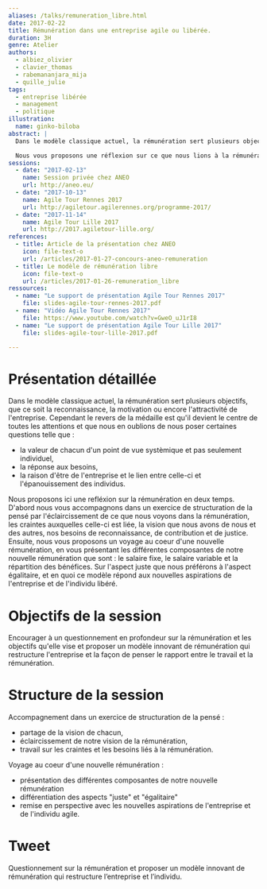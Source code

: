 ```yaml
---
aliases: /talks/remuneration_libre.html
date: 2017-02-22
title: Rémunération dans une entreprise agile ou libérée.
duration: 3H
genre: Atelier
authors:
  - albiez_olivier
  - clavier_thomas
  - rabemananjara_mija
  - quille_julie
tags:
  - entreprise libérée
  - management
  - politique
illustration:
  name: ginko-biloba
abstract: |
  Dans le modèle classique actuel, la rémunération sert plusieurs objectifs, que ce soit la reconnaissance, la motivation ou encore l'attractivité de l'entreprise. Cependant, le revers de la médaille est qu'il devient le centre de toutes les attentions et que nous en oublions de nous poser certaines questions.

  Nous vous proposons une réflexion sur ce que nous lions à la rémunération, ainsi qu'une présentation d'une solution de rémunération plus juste répondant aux aspirations de l'entreprise et de l'individu libéré.
sessions:
  - date: "2017-02-13"
    name: Session privée chez ANEO
    url: http://aneo.eu/
  - date: "2017-10-13"
    name: Agile Tour Rennes 2017
    url: http://agiletour.agilerennes.org/programme-2017/
  - date: "2017-11-14"
    name: Agile Tour Lille 2017
    url: http://2017.agiletour-lille.org/
references:
  - title: Article de la présentation chez ANEO
    icon: file-text-o
    url: /articles/2017-01-27-concours-aneo-remuneration
  - title: Le modèle de rémunération libre
    icon: file-text-o
    url: /articles/2017-01-26-remuneration_libre
ressources:
  - name: "Le support de présentation Agile Tour Rennes 2017"
    file: slides-agile-tour-rennes-2017.pdf
  - name: "Vidéo Agile Tour Rennes 2017"
    file: https://www.youtube.com/watch?v=GweO_uJ1rI8
  - name: "Le support de présentation Agile Tour Lille 2017"
    file: slides-agile-tour-lille-2017.pdf

---
```


# Présentation détaillée

Dans le modèle classique actuel, la rémunération sert plusieurs objectifs, que ce soit la reconnaissance, la motivation ou encore l'attractivité de l'entreprise. Cependant le revers de la médaille est qu'il devient le centre de toutes les attentions et que nous en oublions de nous poser certaines questions telle que :

- la valeur de chacun d'un point de vue systèmique et pas seulement individuel,
- la réponse aux besoins,
- la raison d'être de l'entreprise et le lien entre celle-ci et l'épanouissement des individus.

Nous proposons ici une refléxion sur la rémunération en deux temps.
D'abord nous vous accompagnons dans un exercice de structuration de la pensé par l'éclaircissement de ce que nous voyons dans la rémunération, les craintes auxquelles celle-ci est liée, la vision que nous avons de nous et des autres, nos besoins de reconnaissance, de contribution et de justice.
Ensuite, nous vous proposons un voyage au coeur d'une nouvelle rémunération, en vous présentant les différentes composantes de notre nouvelle rémunération que sont : le salaire fixe, le salaire variable et la répartition des bénéfices. Sur l'aspect juste que nous préférons à l'aspect égalitaire, et en quoi ce modèle répond aux nouvelles aspirations de l'entreprise et de l'individu libéré.

# Objectifs de la session

Encourager à un questionnement en profondeur sur la rémunération et les objectifs qu'elle vise et proposer un modèle innovant de rémunération qui restructure l'entreprise et la façon de penser le rapport entre le travail et la rémunération.


# Structure de la session

Accompagnement dans un exercice de structuration de la pensé :

- partage de la vision de chacun,
- éclaircissement de notre vision de la rémunération,
- travail sur les craintes et les besoins liés à la rémunération.

Voyage au coeur d'une nouvelle rémunération :

- présentation des différentes composantes de notre nouvelle rémunération
- différentiation des aspects "juste" et "égalitaire"
- remise en perspective avec les nouvelles aspirations de l'entreprise et de l'individu agile.

# Tweet

Questionnement sur la rémunération et proposer un modèle innovant de rémunération qui restructure l’entreprise et l’individu.
